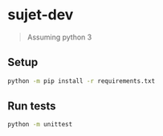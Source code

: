 # sujet-dev

> Assuming python 3

## Setup

``` bash
python -m pip install -r requirements.txt
```

## Run tests

``` bash
python -m unittest
```


